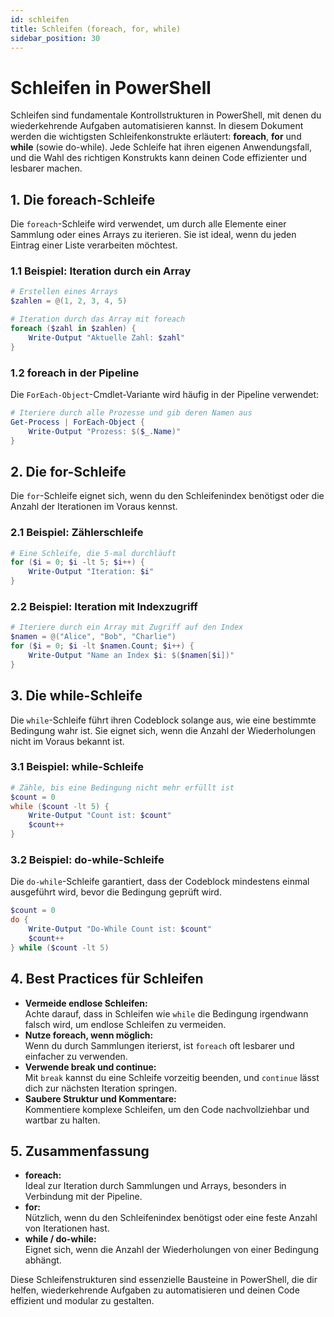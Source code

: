 ```yaml
---
id: schleifen
title: Schleifen (foreach, for, while)
sidebar_position: 30
---
```


# Schleifen in PowerShell

Schleifen sind fundamentale Kontrollstrukturen in PowerShell, mit denen du wiederkehrende Aufgaben automatisieren kannst. In diesem Dokument werden die wichtigsten Schleifenkonstrukte erläutert: **foreach**, **for** und **while** (sowie do-while). Jede Schleife hat ihren eigenen Anwendungsfall, und die Wahl des richtigen Konstrukts kann deinen Code effizienter und lesbarer machen.


## 1. Die foreach-Schleife

Die `foreach`-Schleife wird verwendet, um durch alle Elemente einer Sammlung oder eines Arrays zu iterieren. Sie ist ideal, wenn du jeden Eintrag einer Liste verarbeiten möchtest.

### 1.1 Beispiel: Iteration durch ein Array

```powershell
# Erstellen eines Arrays
$zahlen = @(1, 2, 3, 4, 5)

# Iteration durch das Array mit foreach
foreach ($zahl in $zahlen) {
    Write-Output "Aktuelle Zahl: $zahl"
}
```

### 1.2 foreach in der Pipeline

Die `ForEach-Object`-Cmdlet-Variante wird häufig in der Pipeline verwendet:

```powershell
# Iteriere durch alle Prozesse und gib deren Namen aus
Get-Process | ForEach-Object {
    Write-Output "Prozess: $($_.Name)"
}
```

## 2. Die for-Schleife

Die `for`-Schleife eignet sich, wenn du den Schleifenindex benötigst oder die Anzahl der Iterationen im Voraus kennst.

### 2.1 Beispiel: Zählerschleife

```powershell
# Eine Schleife, die 5-mal durchläuft
for ($i = 0; $i -lt 5; $i++) {
    Write-Output "Iteration: $i"
}
```

### 2.2 Beispiel: Iteration mit Indexzugriff

```powershell
# Iteriere durch ein Array mit Zugriff auf den Index
$namen = @("Alice", "Bob", "Charlie")
for ($i = 0; $i -lt $namen.Count; $i++) {
    Write-Output "Name an Index $i: $($namen[$i])"
}
```

## 3. Die while-Schleife

Die `while`-Schleife führt ihren Codeblock solange aus, wie eine bestimmte Bedingung wahr ist. Sie eignet sich, wenn die Anzahl der Wiederholungen nicht im Voraus bekannt ist.

### 3.1 Beispiel: while-Schleife

```powershell
# Zähle, bis eine Bedingung nicht mehr erfüllt ist
$count = 0
while ($count -lt 5) {
    Write-Output "Count ist: $count"
    $count++
}
```

### 3.2 Beispiel: do-while-Schleife

Die `do-while`-Schleife garantiert, dass der Codeblock mindestens einmal ausgeführt wird, bevor die Bedingung geprüft wird.

```powershell
$count = 0
do {
    Write-Output "Do-While Count ist: $count"
    $count++
} while ($count -lt 5)
```

## 4. Best Practices für Schleifen

- **Vermeide endlose Schleifen:**  
  Achte darauf, dass in Schleifen wie `while` die Bedingung irgendwann falsch wird, um endlose Schleifen zu vermeiden.
- **Nutze foreach, wenn möglich:**  
  Wenn du durch Sammlungen iterierst, ist `foreach` oft lesbarer und einfacher zu verwenden.
- **Verwende break und continue:**  
  Mit `break` kannst du eine Schleife vorzeitig beenden, und `continue` lässt dich zur nächsten Iteration springen.
- **Saubere Struktur und Kommentare:**  
  Kommentiere komplexe Schleifen, um den Code nachvollziehbar und wartbar zu halten.

## 5. Zusammenfassung

- **foreach:**  
  Ideal zur Iteration durch Sammlungen und Arrays, besonders in Verbindung mit der Pipeline.
- **for:**  
  Nützlich, wenn du den Schleifenindex benötigst oder eine feste Anzahl von Iterationen hast.
- **while / do-while:**  
  Eignet sich, wenn die Anzahl der Wiederholungen von einer Bedingung abhängt.

Diese Schleifenstrukturen sind essenzielle Bausteine in PowerShell, die dir helfen, wiederkehrende Aufgaben zu automatisieren und deinen Code effizient und modular zu gestalten.